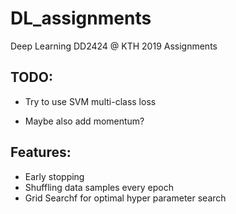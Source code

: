# DL_assignments
Deep Learning DD2424 @ KTH 2019 Assignments

## TODO:

- Try to use SVM multi-class loss

- Maybe also add momentum?

## Features:

- Early stopping
- Shuffling data samples every epoch
- Grid Searchf for optimal hyper parameter search
